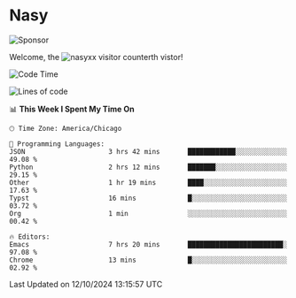 # Nasy

<!--
<p align="center">
<img height="200" src="https://github-readme-stats.vercel.app/api?username=nasyxx&count_private=true&show_icons=true&theme=dracula&include_all_commits=true"/>
<img height="200" src="https://github-readme-stats.vercel.app/api/top-langs/?username=nasyxx&theme=dracula&hide=html,jupyter+notebook&count_private=true&show_icons=true"/>
</p>

  
----------------
-->

![Sponsor](https://img.shields.io/static/v1.svg?label=Sponsor&message=%E2%9D%A4&logo=GitHub&style=flat&color=pink)
 
Welcome, the ![nasyxx visitor counter](https://count.getloli.com/get/@nasyxx?theme=rule34)th vistor!
 
<!--START_SECTION:waka-->
![Code Time](http://img.shields.io/badge/Code%20Time-4%2C696%20hrs%2035%20mins-blue)

![Lines of code](https://img.shields.io/badge/From%20Hello%20World%20I%27ve%20Written-6.3%20million%20lines%20of%20code-blue)

📊 **This Week I Spent My Time On** 

```text
🕑︎ Time Zone: America/Chicago

💬 Programming Languages: 
JSON                     3 hrs 42 mins       ████████████░░░░░░░░░░░░░   49.08 % 
Python                   2 hrs 12 mins       ███████░░░░░░░░░░░░░░░░░░   29.15 % 
Other                    1 hr 19 mins        ████░░░░░░░░░░░░░░░░░░░░░   17.63 % 
Typst                    16 mins             █░░░░░░░░░░░░░░░░░░░░░░░░   03.72 % 
Org                      1 min               ░░░░░░░░░░░░░░░░░░░░░░░░░   00.42 % 

🔥 Editors: 
Emacs                    7 hrs 20 mins       ████████████████████████░   97.08 % 
Chrome                   13 mins             █░░░░░░░░░░░░░░░░░░░░░░░░   02.92 % 
```


 Last Updated on 12/10/2024 13:15:57 UTC
<!--END_SECTION:waka-->

<!-- ![visitors](https://visitor-badge.laobi.icu/badge?page_id=nasyxx.nasyxx) -->
